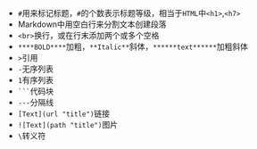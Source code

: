 
- `#`用来标记标题，`#`的个数表示标题等级，相当于`HTML`中`<h1>`,`<h7>`
- Markdown中用空白行来分割文本创建段落
- `<br>`换行，或在行末添加两个或多个空格
- `****BOLD****`加粗，`**Italic**`斜体，`******text******`加粗斜体
- `>`引用
- `-`无序列表
- `1`有序列表
- ` ``` `代码块
- `---`分隔线
- `[Text](url "title")`链接
- `![Text](path "title")`图片
- `\`转义符